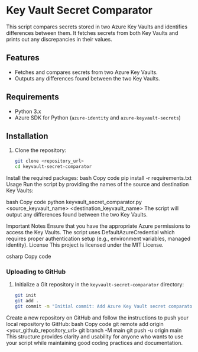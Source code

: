 # Key Vault Secret Comparator

This script compares secrets stored in two Azure Key Vaults and identifies differences between them. It fetches secrets from both Key Vaults and prints out any discrepancies in their values.

## Features
- Fetches and compares secrets from two Azure Key Vaults.
- Outputs any differences found between the two Key Vaults.

## Requirements
- Python 3.x
- Azure SDK for Python (`azure-identity` and `azure-keyvault-secrets`)

## Installation
1. Clone the repository:
   ```bash
   git clone <repository_url>
   cd keyvault-secret-comparator
Install the required packages:
bash
Copy code
pip install -r requirements.txt
Usage
Run the script by providing the names of the source and destination Key Vaults:

bash
Copy code
python keyvault_secret_comparator.py <source_keyvault_name> <destination_keyvault_name>
The script will output any differences found between the two Key Vaults.

Important Notes
Ensure that you have the appropriate Azure permissions to access the Key Vaults.
The script uses DefaultAzureCredential which requires proper authentication setup (e.g., environment variables, managed identity).
License
This project is licensed under the MIT License.

csharp
Copy code

### Uploading to GitHub
1. Initialize a Git repository in the `keyvault-secret-comparator` directory:
   ```bash
   git init
   git add .
   git commit -m "Initial commit: Add Azure Key Vault secret comparator script"
Create a new repository on GitHub and follow the instructions to push your local repository to GitHub:
bash
Copy code
git remote add origin <your_github_repository_url>
git branch -M main
git push -u origin main
This structure provides clarity and usability for anyone who wants to use your script while maintaining good coding practices and documentation.